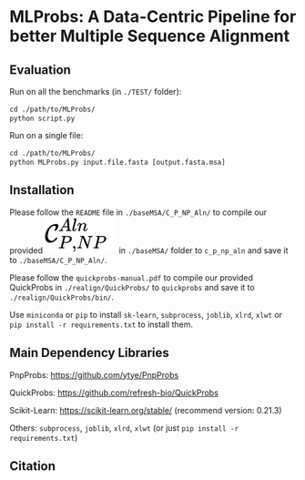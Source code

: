 # MLProbs: A Data-Centric Pipeline for better Multiple Sequence Alignment

## Evaluation
Run on all the benchmarks (in `./TEST/` folder):

```
cd ./path/to/MLProbs/
python script.py
```

Run on a single file:

```
cd ./path/to/MLProbs/
python MLProbs.py input.file.fasta [output.fasta.msa]
```

## Installation
Please follow the `README` file in `./baseMSA/C_P_NP_Aln/` to compile our provided ![$\mathcal C_{P, NP}^{Aln}$](./images/classifier.png) in `./baseMSA/` folder to `c_p_np_aln` and save it to `./baseMSA/C_P_NP_Aln/`.

Please follow the `quickprobs-manual.pdf` to compile our provided QuickProbs in `./realign/QuickProbs/` to `quickprobs` and save it to `./realign/QuickProbs/bin/`.

Use `miniconda` or `pip` to install `sk-learn`, `subprocess`, `joblib`, `xlrd`, `xlwt` or `pip install -r requirements.txt` to install them.


## Main Dependency Libraries

PnpProbs: https://github.com/ytye/PnpProbs

QuickProbs: https://github.com/refresh-bio/QuickProbs

Scikit-Learn: https://scikit-learn.org/stable/ (recommend version: 0.21.3)

Others: `subprocess`, `joblib`, `xlrd`, `xlwt` (or just `pip install -r requirements.txt`)


## Citation
